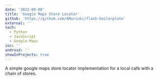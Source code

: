 ```yaml
---
date: '2022-09-08'
title: 'Google Maps Store Locator'
github: 'https://github.com/AMuriuki/flask-boilerplate'
external: ''
tech:
  - Python
  - JavaScript
  - Google-Maps
ios: ''
android: ''
showInProjects: true
---
```


A simple google maps store locator implementation for a local cafe with a chain of stores.
